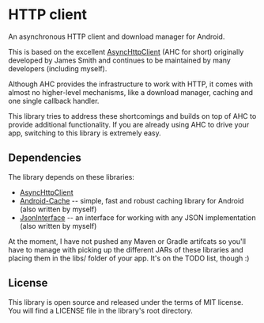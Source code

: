HTTP client
===========

An asynchronous HTTP client and download manager for Android.

This is based on the excellent
[AsyncHttpClient](https://github.com/loopj/android-async-http) (AHC for short)
originally developed by James Smith and continues to be maintained by many
developers (including myself).

Although AHC provides the infrastructure to work with HTTP, it comes with almost
no higher-level mechanisms, like a download manager, caching and one single
callback handler.

This library tries to address these shortcomings and builds on top of AHC to
provide additional functionality. If you are already using AHC to drive your
app, switching to this library is extremely easy.

Dependencies
------------

The library depends on these libraries:

* [AsyncHttpClient]()
* [Android-Cache](https://github.com/noordawod/android-cache) -- simple, fast and
  robust caching library for Android (also written by myself)
* [JsonInterface](https://github.com/noordawod/json-interface) -- an interface 
  for working with any JSON implementation (also written by myself)

At the moment, I have not pushed any Maven or Gradle artifcats so you'll have to
manage with picking up the different JARs of these libraries and placing them
in the libs/ folder of your app. It's on the TODO list, though :)

License
-------
This library is open source and released under the terms of MIT license.
You will find a LICENSE file in the library's root directory.
